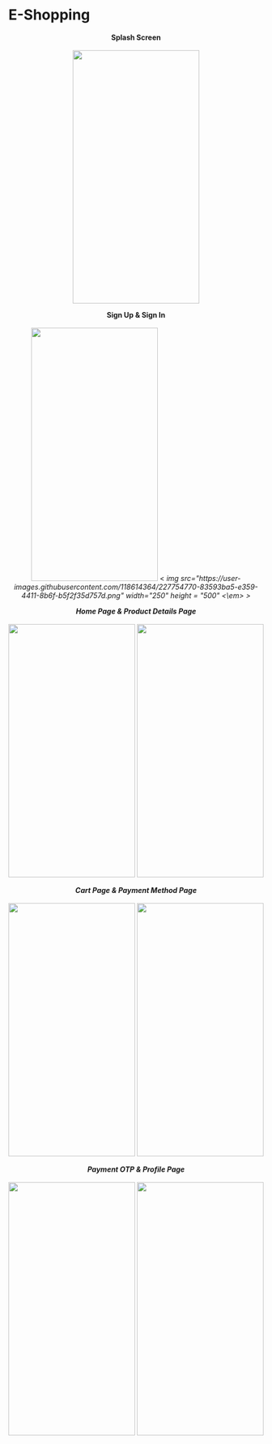 # E-Shopping
<p align="center">
<b>Splash Screen</b>
<br><br>
  <img src="https://user-images.githubusercontent.com/118614364/227754704-7e09ea77-a0d9-4106-ab44-cfa466ddaf99.png" width="250" height = "500" >
</p>
<p align="center">
  <b>Sign Up & Sign In</b>
  <br><br>
  <img src="https://user-images.githubusercontent.com/118614364/227754768-29bde0c7-c613-483b-a6a7-1d0db2dce97d.png" width="250" height = "500" >
  <<em> img src="https://user-images.githubusercontent.com/118614364/227754770-83593ba5-e359-4411-8b6f-b5f2f35d757d.png" width="250" height = "500" <\em> >
</p>

</p>
<p align="center">
  <b>Home Page & Product Details Page</b>
  <br><br>
  <img src="https://user-images.githubusercontent.com/118614364/227754771-8de28be7-0c7f-4a91-bb4a-c235539ac9dc.png" width="250" height = "500" >
  <img src="https://user-images.githubusercontent.com/118614364/227754776-5ae821f6-3d72-46ad-a4a1-3abe1de85529.png" width="250" height = "500" >
</p>

<p align="center">
  <b>Cart Page & Payment Method Page</b>
  <br><br>
  <img src="https://user-images.githubusercontent.com/118614364/227754788-ec8eb178-b665-490f-ae31-e1b5c64e2215.png" width="250" height = "500" >
  <img src="https://user-images.githubusercontent.com/118614364/227754792-ba71fbe2-540d-43d9-9e10-d42f7f2af20f.png" width="250" height = "500" >
</p>

<p align="center">
  <b>Payment OTP & Profile Page</b>
  <br><br>
  <img src="https://user-images.githubusercontent.com/118614364/227754793-b2b8e13f-20fe-4784-83b0-f780d8109138.png" width="250" height = "500" >
  <img src="https://user-images.githubusercontent.com/118614364/227754796-ad58773e-9fb5-4a05-a002-af15f5db4b7f.png" width="250" height = "500" >
</p>
